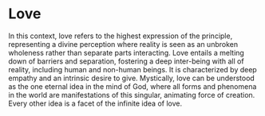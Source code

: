 # Love

In this context, love refers to the highest expression of the principle, representing a divine perception where reality is seen as an unbroken wholeness rather than separate parts interacting. Love entails a melting down of barriers and separation, fostering a deep inter-being with all of reality, including human and non-human beings. It is characterized by deep empathy and an intrinsic desire to give. Mystically, love can be understood as the one eternal idea in the mind of God, where all forms and phenomena in the world are manifestations of this singular, animating force of creation. Every other idea is a facet of the infinite idea of love.